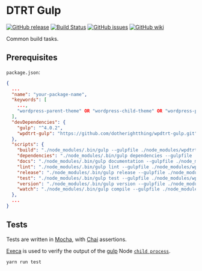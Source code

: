 # DTRT Gulp

[![GitHub release](https://img.shields.io/github/release/dotherightthing/wpdtrt-gulp.svg)](https://github.com/dotherightthing/wpdtrt-gulp/releases) [![Build Status](https://travis-ci.org/dotherightthing/wpdtrt-gulp.svg?branch=master)](https://travis-ci.org/dotherightthing/wpdtrt-gulp) [![GitHub issues](https://img.shields.io/github/issues/dotherightthing/wpdtrt-gulp.svg)](https://github.com/dotherightthing/wpdtrt-gulp/issues) [![GitHub wiki](https://img.shields.io/badge/documentation-wiki-lightgrey.svg)](https://github.com/dotherightthing/wpdtrt-gulp/wiki)

Common build tasks.

## Prerequisites

`package.json`:

```json
{
  ...
  "name": "your-package-name",
  "keywords": [
    ...,
    "wordpress-parent-theme" OR "wordpress-child-theme" OR "wordpress-plugin" OR ""
  ],
  "devDependencies": {
    "gulp": "^4.0.2",
    "wpdtrt-gulp": "https://github.com/dotherightthing/wpdtrt-gulp.git"
  },
  "scripts": {
    "build": "./node_modules/.bin/gulp --gulpfile ./node_modules/wpdtrt-gulp/gulpfile.js --cwd ./",
    "dependencies": "./node_modules/.bin/gulp dependencies --gulpfile ./node_modules/wpdtrt-gulp/gulpfile.js --cwd ./",
    "docs": "./node_modules/.bin/gulp documentation --gulpfile ./node_modules/wpdtrt-gulp/gulpfile.js --cwd ./",
    "lint": "./node_modules/.bin/gulp lint --gulpfile ./node_modules/wpdtrt-gulp/gulpfile.js --cwd ./",
    "release": "./node_modules/.bin/gulp release --gulpfile ./node_modules/wpdtrt-gulp/gulpfile.js --cwd ./",
    "test": "./node_modules/.bin/gulp test --gulpfile ./node_modules/wpdtrt-gulp/gulpfile.js --cwd ./",
    "version": "./node_modules/.bin/gulp version --gulpfile ./node_modules/wpdtrt-gulp/gulpfile.js --cwd ./",
    "watch": "./node_modules/.bin/gulp compile --gulpfile ./node_modules/wpdtrt-gulp/gulpfile.js && gulp watch --gulpfile ./node_modules/wpdtrt-gulp/gulpfile.js --cwd ./"
  },
  ...
}
```

## Tests

Tests are written in [Mocha](https://mochajs.org/), with [Chai](https://www.chaijs.com/) assertions.

[Execa](https://github.com/sindresorhus/execa) is used to verify the output of the [gulp](https://gulpjs.com/) Node [`child process`](https://nodejs.org/api/child_process.html#child_process_child_process).

```bash
yarn run test
```
